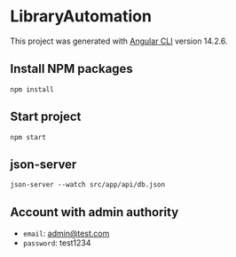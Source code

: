 # LibraryAutomation

This project was generated with [Angular CLI](https://github.com/angular/angular-cli) version 14.2.6.



## Install NPM packages

`npm install`

## Start project
`npm start`

## json-server

`json-server --watch src/app/api/db.json`

## Account with admin authority
- `email`: admin@test.com 
- `password`: test1234
